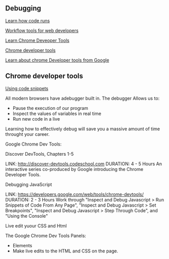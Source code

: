 Debugging
---------

[Learn how code runs](http://www.pythontutor.com/javascript.html#mode=display)

[Workflow tools for web developers](https://www.linkedin.com/learning/workflow-tools-for-web-developers/)

[Learn Chrome Deveoper Tools](https://www.linkedin.com/learning/learning-chrome-web-developer-tools/access-and-use-chrome-developer-tools)

[Chrome developer tools](http://discover-devtools.codeschool.com/)

[Learn about chrome Developer tools from Google](https://developers.google.com/web/tools/chrome-devtools/)


## Chrome developer tools

[Using code snippets](https://www.youtube.com/watch?v=JzkRzFlOnAs)

All modern browsers have adebugger built in. The debugger Allows us to:
 * Pause the execution of our program
 * Inspect the values of variables in real time
 * Run new code in a live

Learning how to effectively debug will save you a massive amount of time throught your career.

Google Chrome Dev Tools:

Discover DevTools, Chapters 1-5

LINK: http://discover-devtools.codeschool.com
DURATION: 4 - 5 Hours
An interactive series co-produced by Google introducing the Chrome Developer Tools.

Debugging JavaScript

LINK: https://developers.google.com/web/tools/chrome-devtools/
DURATION: 2 - 3 Hours
Work through "Inspect and Debug Javascript > Run Snippets of Code From Any Page", "Inspect and Debug Javascript > Set Breakpoints", "Inspect and Debug Javascript > Step Through Code", and "Using the Console"

Live edit yuour CSS and Html

The Google Chrome Dev Tools Panels:

* Elements
 * Make live edits to the HTML and CSS on the page.
